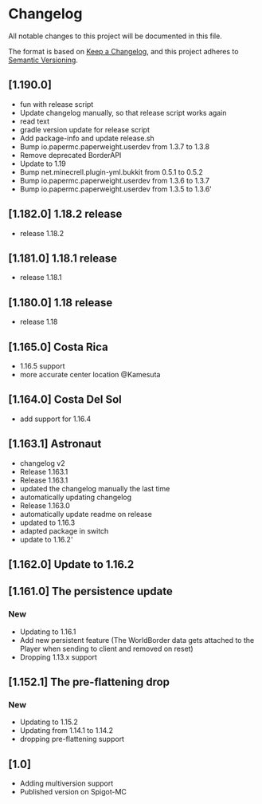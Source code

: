 # Changelog
All notable changes to this project will be documented in this file.

The format is based on [Keep a Changelog](https://keepachangelog.com/en/1.0.0/),
and this project adheres to [Semantic Versioning](https://semver.org/spec/v2.0.0.html).

## [1.190.0]

- fun with release script
- Update changelog manually, so that release script works again
- read text
- gradle version update for release script
- Add package-info and update release.sh
- Bump io.papermc.paperweight.userdev from 1.3.7 to 1.3.8
- Remove deprecated BorderAPI
- Update to 1.19
- Bump net.minecrell.plugin-yml.bukkit from 0.5.1 to 0.5.2
- Bump io.papermc.paperweight.userdev from 1.3.6 to 1.3.7
- Bump io.papermc.paperweight.userdev from 1.3.5 to 1.3.6'

## [1.182.0] 1.18.2 release

- release 1.18.2

## [1.181.0] 1.18.1 release

- release 1.18.1

## [1.180.0] 1.18 release

- release 1.18

## [1.165.0] Costa Rica

- 1.16.5 support
- more accurate center location @Kamesuta

## [1.164.0] Costa Del Sol

- add support for 1.16.4

## [1.163.1] Astronaut

- changelog v2
- Release 1.163.1
- Release 1.163.1
- updated the changelog manually the last time
- automatically updating changelog
- Release 1.163.0
- automatically update readme on release
- updated to 1.16.3
- adapted package in switch
- update to 1.16.2'

## [1.162.0] Update to 1.16.2

## [1.161.0] The persistence update

### New
- Updating to 1.16.1
- Add new persistent feature (The WorldBorder data gets attached to the Player when sending to client and removed on reset)
- Dropping 1.13.x support


## [1.152.1] The pre-flattening drop

### New
- Updating to 1.15.2
- Updating from 1.14.1 to 1.14.2
- dropping pre-flattening support


## [1.0]

- Adding multiversion support
- Published version on Spigot-MC

